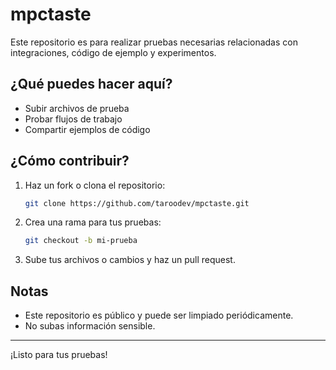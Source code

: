 # mpctaste

Este repositorio es para realizar pruebas necesarias relacionadas con integraciones, código de ejemplo y experimentos.

## ¿Qué puedes hacer aquí?
- Subir archivos de prueba
- Probar flujos de trabajo
- Compartir ejemplos de código

## ¿Cómo contribuir?
1. Haz un fork o clona el repositorio:
   ```bash
   git clone https://github.com/taroodev/mpctaste.git
   ```
2. Crea una rama para tus pruebas:
   ```bash
   git checkout -b mi-prueba
   ```
3. Sube tus archivos o cambios y haz un pull request.

## Notas
- Este repositorio es público y puede ser limpiado periódicamente.
- No subas información sensible.

---

¡Listo para tus pruebas!
